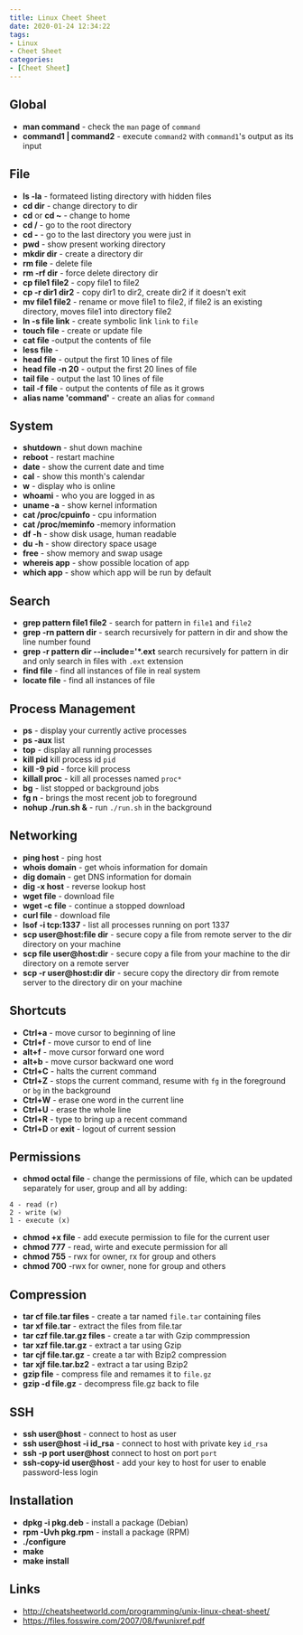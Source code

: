 ```yaml
---
title: Linux Cheet Sheet
date: 2020-01-24 12:34:22
tags:  
- Linux
- Cheet Sheet
categories:
- [Cheet Sheet]
---
```

## Global
- **man command** - check the `man` page of `command`
-  **command1 | command2** - execute `command2` with `command1`'s output as its input

## File
- **ls -la** - formateed listing directory with hidden files
-  **cd dir** - change directory to dir
-  **cd** or **cd ~** - change to home
-  **cd /** - go to the root directory
-  **cd -** - go to the last directory you were just in
-  **pwd** - show present working directory
-  **mkdir dir** - create a directory dir
-  **rm file** - delete file
-  **rm -rf dir** - force delete directory dir 
-  **cp file1 file2** - copy file1 to file2
-  **cp -r dir1 dir2** - copy dir1 to dir2, create dir2 if it doesn't exit
-  **mv file1 file2** - rename or move file1 to file2, if file2 is an existing directory, moves file1 into directory file2
-   **ln -s file link** - create symbolic link `link` to `file`
-   **touch file** - create or update file
-   **cat file** -output the contents of file
-   **less file** - 
-   **head file** - output the first 10 lines of file
-   **head file -n 20** - output the first 20 lines of file
-   **tail file** - output the last 10 lines of file
-   **tail -f file** - output the contents of file as it grows
-   **alias name 'command'** - create an alias for `command`

## System
- **shutdown** - shut down machine
- **reboot** - restart machine
- **date** - show the current date and time
- **cal** - show this month's calendar
- **w** - display who is online
- **whoami** - who you are logged in as
- **uname -a** - show kernel information
- **cat /proc/cpuinfo** - cpu information
- **cat /proc/meminfo** -memory information
- **df -h** - show disk usage, human readable
- **du -h** - show directory space usage
- **free** - show memory and swap usage
- **whereis app** - show possible location of app
- **which app** - show which app will be run by default

## Search
- **grep pattern file1 file2** - search for pattern in `file1` and `file2`
-  **grep -rn pattern dir** - search recursively for pattern in dir and show the line number found
-  **grep -r pattern dir --include='*.ext** search recursively for pattern in dir and only search in files with `.ext` extension
-  **find file** - find all instances of file in real system
-  **locate file** - find all instances of file

## Process Management
- **ps** - display your currently active processes
- **ps -aux** list 
- **top** - display all running processes
- **kill pid** kill process id `pid`
- **kill -9 pid** - force kill process
-  **killall proc** - kill all processes named `proc*`
-   **bg** - list stopped or background jobs
-   **fg n** - brings the most recent job to foreground
- **nohup ./run.sh &** - run `./run.sh` in the background

## Networking
- **ping host** - ping host
- **whois domain** - get whois information for domain
- **dig domain** - get DNS information for domain
- **dig -x host** - reverse lookup host
- **wget file** - download file
- **wget -c file** - continue a stopped download
- **curl file** - download file
- **lsof -i tcp:1337** - list all processes running on port 1337
- **scp user@host:file dir** - secure copy a file from remote server to the dir directory on your machine
- **scp file user@host:dir** - secure copy a file from your machine to the dir directory on a remote server
- **scp -r user@host:dir dir** - secure copy the directory dir from remote server to the directory dir on your machine

## Shortcuts
- **Ctrl+a** - move cursor to beginning of line
- **Ctrl+f** - move cursor to end of line
- **alt+f** - move cursor forward one word
- **alt+b** - move cursor backward one word
- **Ctrl+C** - halts the current command
- **Ctrl+Z** - stops the current command, resume with `fg` in the foreground or `bg` in the background
- **Ctrl+W** - erase one word in the current line
- **Ctrl+U** - erase the whole line
- **Ctrl+R** - type to bring up a recent command
- **Ctrl+D** or **exit** - logout of current session

## Permissions
- **chmod octal file** - change the permissions of file, which can be updated separately for user, group and all by adding:
```
4 - read (r)
2 - write (w)
1 - execute (x)
```
- **chmod +x file** - add execute permission to file for the current user
- **chmod 777** - read, wirte and execute permission for all
- **chmod 755** - rwx for owner, rx for group and others
- **chmod 700** -rwx for owner, none for group and others

## Compression
- **tar cf file.tar files** - create a tar named `file.tar` containing files
- **tar xf file.tar** - extract the files from file.tar
- **tar czf file.tar.gz files** - create a tar with Gzip commpression
- **tar xzf file.tar.gz** - extract a tar using Gzip
- **tar cjf file.tar.gz** - create a tar with Bzip2 compression
- **tar xjf file.tar.bz2** - extract a tar using Bzip2
- **gzip file** - compress file and remames it to `file.gz`
- **gzip -d file.gz** - decompress file.gz back to file

## SSH
- **ssh user@host** - connect to host as user
- **ssh user@host -i id_rsa** - connect to host with private key `id_rsa`
-  **ssh -p port user@host** connect to host on port `port`
-  **ssh-copy-id user@host** - add your key to host for user to enable password-less login

## Installation
- **dpkg -i pkg.deb** - install a package (Debian)
- **rpm -Uvh pkg.rpm** - install a package (RPM)
- **./configure**
- **make**
- **make install**

## Links
-  http://cheatsheetworld.com/programming/unix-linux-cheat-sheet/
-  https://files.fosswire.com/2007/08/fwunixref.pdf